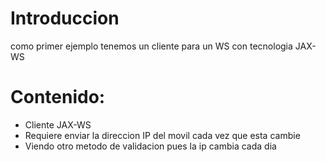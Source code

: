 # Introduccion #

como primer ejemplo tenemos un cliente para un WS con tecnologia JAX-WS


# Contenido: #

  * Cliente JAX-WS
  * Requiere enviar la direccion IP del movil cada vez que esta cambie
  * Viendo otro metodo de validacion pues la ip cambia cada dia